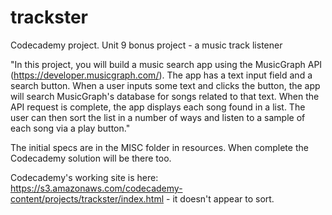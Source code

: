 # trackster

Codecademy project. Unit 9 bonus project - a music track listener

"In this project, you will build a music search app using the MusicGraph API (https://developer.musicgraph.com/). The app has a text input field and a search button. When a user inputs some text and clicks the button, the app will search MusicGraph's database for songs related to that text. When the API request is complete, the app displays each song found in a list. The user can then sort the list in a number of ways and listen to a sample of each song via a play button."

The initial specs are in the MISC folder in resources. When complete the Codecademy solution will be there too.

Codecademy's working site is here: https://s3.amazonaws.com/codecademy-content/projects/trackster/index.html - it doesn't appear to sort.
